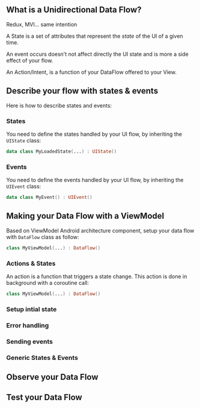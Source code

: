 

## What is a Unidirectional Data Flow?

Redux, MVI... same intention

A State is a set of attributes that represent the _state_ of the UI of a given time.

An event occurs doesn't not affect directly the UI state and is more a side effect of your flow.

An Action/Intent, is a function of your DataFlow offered to your View.


## Describe your flow with states & events

Here is how to describe states and events:

### States

You need to define the states handled by your UI flow, by inheriting the `UIState` class:

```kotlin
data class MyLoadedState(...) : UIState()
```

### Events

You need to define the events handled by your UI flow, by inheriting the `UIEvent` class:

```kotlin
data class MyEvent() : UIEvent()
```

## Making your Data Flow with a ViewModel

Based on ViewModel Android architecture component, setup your data flow with `DataFlow` class as follow:

```kotlin
class MyViewModel(...) : DataFlow()
```

### Actions & States

An action is a function that triggers a state change. This action is done in background with a coroutine call:

```kotlin
class MyViewModel(...) : DataFlow()
```


### Setup intial state

### Error handling

### Sending events

### Generic States & Events

## Observe your Data Flow

## Test your Data Flow